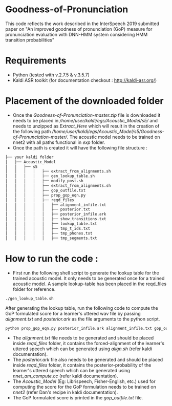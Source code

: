 # Goodness-of-Pronunciation
This code reflects the work described in the InterSpeech 2019 submitted paper on "An improved goodness of pronunciation (GoP) measure for pronunciation evaluation with DNN-HMM system considering HMM transition probabilities"

# Requirements
* Python (tested with v.2.7.5 & v.3.5.7)
* Kaldi ASR toolkit (for documentation checkout : http://kaldi-asr.org/)

# Placement of the downloaded folder
* Once the _Goodness-of-Pronunciation-master.zip_ file is downloaded it needs to be placed in _/home/user/kaldi/egs/Acoustic_Model/s5/_ and needs to unzipped as _Extract_Here_ which will result in the creation of the following path _/home/user/kaldi/egs/Acoustic_Model/s5/Goodness-of-Pronunciation-master/_. The acoustic model needs to be trained on nnet2 with all paths functional in _exp_ folder.
* Once the path is created it will have the following file structure :
```bash
├── your kaldi folder
│   ├── Acoustic_Model
│   │   ├── s5
│   │   │   │   ├── extract_from_alignments.sh
│   │   │   │   ├── gen_lookup_table.sh
│   │   │   │   ├── modify_post.sh
│   │   │   │   ├── extract_from_alignments.sh
│   │   │   │   ├── gop_outfile.txt
│   │   │   │   ├── prop_gop_eqn.py
│   │   │   │   ├── reqd_files
│   │   │   │   │   ├── alignment_infile.txt
│   │   │   │   │   ├── posterior.txt
│   │   │   │   │   ├── posterior_infile.ark
│   │   │   │   │   ├── show_transitions.txt
│   │   │   │   │   ├── lookup_table.txt
│   │   │   │   │   ├── tmp_t_ids.txt
│   │   │   │   │   ├── tmp_phones.txt
│   │   │   │   │   ├── tmp_segments.txt
```

# How to run the code : 
* First run the following shell script to generate the lookup table for the trained acoustic model. It only needs to be generated once for a trained acoustic model. A sample lookup-table has been placed in the reqd_files folder for reference.
```shell
./gen_lookup_table.sh
```
After generating  the lookup table, run the following code to compute the GoP formulated score for a learner's uttered wav file by passing _alignment.txt_ and _posterior.ark_ as the file arguments to the python script. 
```python
python prop_gop_eqn.py posterior_infile.ark alignment_infile.txt gop_outfile.txt
```
* The _alignment.txt_ file needs to be generated and should be placed inside _reqd_files_ folder, it contains the forced-alignment of the learner's uttered speech which can be generated using _align.sh_ (refer kaldi documentation).
* The _posterior.ark_ file also needs to be generated and should be placed inside _reqd_files_ folder, it contains the posterior-probability of the learner's uttered speech which can be generated using _nnet_am_compute.cc_ (refer kaldi documentation).
* The _Acoustic_Model_ (Eg: Librispeech, Fisher-English, etc.) used for computing the score for the GoP formulation needs to be trained on _nnet2_ (refer Dan's recipe in kaldi documentation).
* The GoP formulated score is  printed in the _gop_outfile.txt_ file.


